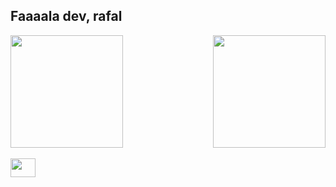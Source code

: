 ## Faaaala dev, rafal

<div>  
  <img  height="180em" src="https://github-readme-stats.vercel.app/api?username=rafaelpilger&show_icons=true&theme=great-gatsby&include_all_commits=true&count_private=true"/>
  <img align="right" height="180em" src="https://github-readme-stats.vercel.app/api/top-langs/?username=rafaelpilger&layout=compact&langs_count=16&theme=great-gatsby"/>
</div>

<div style ="diplay: inline_block"><br>
<img aling="center" height="30" width="40" src="https://cdn.jsdelivr.net/gh/devicons/devicon@latest/icons/css3/css3-original-wordmark.svg" />


</div>